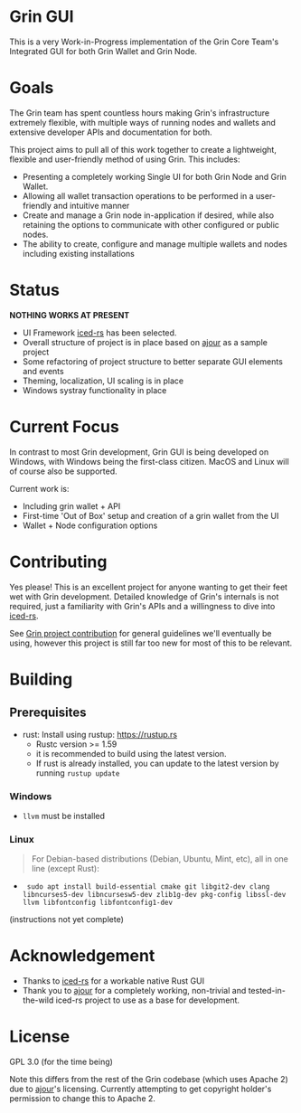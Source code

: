 # Grin GUI
This is a very Work-in-Progress implementation of the Grin Core Team's Integrated GUI for both Grin Wallet and Grin Node. 

# Goals

The Grin team has spent countless hours making Grin's infrastructure extremely flexible, with multiple ways of running nodes and wallets and extensive developer APIs and documentation for both.

This project aims to pull all of this work together to create a lightweight, flexible and user-friendly method of using Grin. This includes:

  * Presenting a completely working Single UI for both Grin Node and Grin Wallet.
  * Allowing all wallet transaction operations to be performed in a user-friendly and intuitive manner
  * Create and manage a Grin node in-application if desired, while also retaining the options to communicate with other configured or public nodes.
  * The ability to create, configure and manage multiple wallets and nodes including existing installations

# Status

**NOTHING WORKS AT PRESENT**

* UI Framework [iced-rs](https://github.com/iced-rs/iced) has been selected.
* Overall structure of project is in place based on [ajour](https://github.com/ajour/ajour) as a sample project
* Some refactoring of project structure to better separate GUI elements and events
* Theming, localization, UI scaling is in place
* Windows systray functionality in place

# Current Focus

In contrast to most Grin development, Grin GUI is being developed on Windows, with Windows being the first-class citizen. MacOS and Linux will of course also be supported.

Current work is: 

* Including grin wallet + API 
* First-time 'Out of Box' setup and creation of a grin wallet from the UI
* Wallet + Node configuration options

# Contributing

Yes please! This is an excellent project for anyone wanting to get their feet wet with Grin development. Detailed knowledge of Grin's internals is not required, just a familiarity with Grin's APIs and a willingness to dive into [iced-rs](https://github.com/iced-rs/iced).

See [Grin project contribution](https://github.com/mimblewimble/grin/blob/master/CONTRIBUTING.md) for general guidelines we'll eventually be using, however this project is still far too new for most of this to be relevant.

# Building

## Prerequisites
* rust: Install using rustup: https://rustup.rs
    * Rustc version >= 1.59
    * it is recommended to build using the latest version.
    * If rust is already installed, you can update to the latest version by running `rustup update`

### Windows
* `llvm` must be installed

### Linux
> For Debian-based distributions (Debian, Ubuntu, Mint, etc), all in one line (except Rust):

* ``` sudo apt install build-essential cmake git libgit2-dev clang libncurses5-dev libncursesw5-dev zlib1g-dev pkg-config libssl-dev llvm libfontconfig libfontconfig1-dev```

(instructions not yet complete)

# Acknowledgement

* Thanks to [iced-rs](https://github.com/iced-rs/iced) for a workable native Rust GUI
* Thank you to [ajour](https://github.com/ajour/ajour) for a completely working, non-trivial and tested-in-the-wild iced-rs project to use as a base for development.

# License

GPL 3.0 (for the time being)

Note this differs from the rest of the Grin codebase (which uses Apache 2) due to [ajour](https://github.com/ajour/ajour)'s licensing. Currently attempting to get copyright holder's permission to change this to Apache 2.
